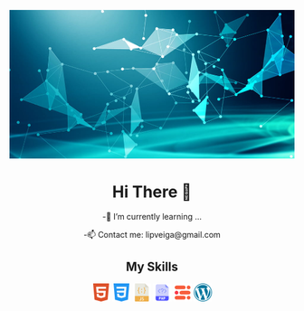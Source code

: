 ![Cover](https://github.com/LipDesigns/LipDesigns/blob/main/img/285823f61c7ed73.jpg)

<h1 align=center>Hi There 👋</h1>

<p align=center>-🌱 I’m currently learning ... </p>

<p align=center>-📫 Contact me: lipveiga@gmail.com </p>

<h2 align=center>My Skills</h2>

<div align=center>
        <img src="img/html5.png">
        <img src="img/css-3.png">
        <img src="img/javascript (1).png">
        <img src="img/php.png">
        <img src="img/mjml.png">
        <img src="img/wordpress.png">
</div>
